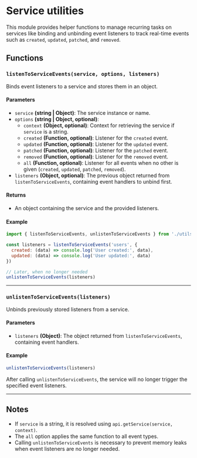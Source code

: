 # Service utilities

This module provides helper functions to manage recurring tasks on services like binding and unbinding event listeners to track real-time events such as `created`, `updated`, `patched`, and `removed`.

## Functions

### `listenToServiceEvents(service, options, listeners)`

Binds event listeners to a service and stores them in an object.

#### Parameters

- `service` **(string | Object)**: The service instance or name.
- `options` **(string | Object, optional)**:
  - `context` **(Object, optional)**: Context for retrieving the service if `service` is a string.
  - `created` **(Function, optional)**: Listener for the `created` event.
  - `updated` **(Function, optional)**: Listener for the `updated` event.
  - `patched` **(Function, optional)**: Listener for the `patched` event.
  - `removed` **(Function, optional)**: Listener for the `removed` event.
  - `all` **(Function, optional)**: Listener for all events when no other is given (`created`, `updated`, `patched`, `removed`).
- `listeners` **(Object, optional)**: The previous object returned from `listenToServiceEvents`, containing event handlers to unbind first.

#### Returns

- An object containing the service and the provided listeners.

#### Example

```javascript
import { listenToServiceEvents, unlistenToServiceEvents } from './utils'

const listeners = listenToServiceEvents('users', {
  created: (data) => console.log('User created:', data),
  updated: (data) => console.log('User updated:', data)
})

// Later, when no longer needed
unlistenToServiceEvents(listeners)
```

---

### `unlistenToServiceEvents(listeners)`

Unbinds previously stored listeners from a service.

#### Parameters

- `listeners` **(Object)**: The object returned from `listenToServiceEvents`, containing event handlers.

#### Example

```javascript
unlistenToServiceEvents(listeners)
```

After calling `unlistenToServiceEvents`, the service will no longer trigger the specified event listeners.

---

## Notes

- If `service` is a string, it is resolved using `api.getService(service, context)`.
- The `all` option applies the same function to all event types.
- Calling `unlistenToServiceEvents` is necessary to prevent memory leaks when event listeners are no longer needed.

